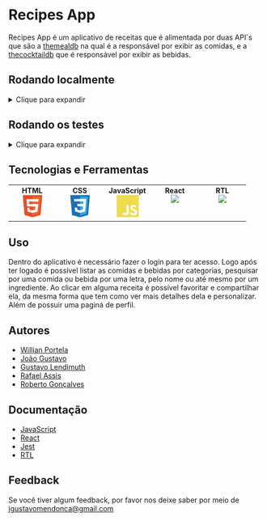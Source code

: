 # Recipes App

Recipes App é um aplicativo de receitas que é alimentada por duas API`s que são a [themealdb](https://www.themealdb.com/api.php) na qual é a responsável por exibir as comidas, e a [thecocktaildb](https://www.thecocktaildb.com/api.php) que é responsável por exibir as bebidas.


## Rodando localmente

<details>
    <summary>Clique para expandir</summary>
<br>

Clone o projeto

```bash
  git clone git@github.com:Joaogustavo789/Recipes-App.git
```

Entre no diretório do projeto

```bash
  cd Recipes-App
```

Instale as dependências

```bash
  npm install
```

Inicie a aplicação

```bash
  npm start
```
</details>

## Rodando os testes

<details>
    <summary>Clique para expandir</summary>
<br>

Para rodar os testes, rode o seguinte comando

```bash
  npm test
```
</details>

## Tecnologias e Ferramentas

<table width="320px" align="center">
  <tbody>
    <tr valign="top">
      <td width="80px" align="center">
        <span><strong>HTML</strong></span><br>
        <img height="45" src="https://raw.githubusercontent.com/devicons/devicon/master/icons/html5/html5-original.svg">
      </td>
      <td width="80px" align="center">
        <span><strong>CSS</strong></span><br>
        <img height="45" src="https://raw.githubusercontent.com/devicons/devicon/master/icons/css3/css3-original.svg">
      </td>
      <td width="80px" align="center">
        <span><strong>JavaScript</strong></span><br>
        <img height="45" src="https://raw.githubusercontent.com/devicons/devicon/master/icons/javascript/javascript-plain.svg">
      </td>
      <td width="80px" align="center">
        <span><strong>React</strong></span><br>
        <img height="45" src="https://cdn.jsdelivr.net/gh/devicons/devicon/icons/react/react-original.svg">
      </td>
      <td width="80px" align="center">
        <span><strong>RTL</strong></span><br>
        <img height="45" src="https://testing-library.com/img/octopus-128x128.png">  
      </td>
    </tr>
  </tbody>
</table>

## Uso

Dentro do aplicativo é necessário fazer o login para ter acesso. Logo após ter logado é possível listar as comidas e bebidas por categorias, pesquisar por uma comida ou bebida por uma letra, pelo nome ou até mesmo por um ingrediente. Ao clicar em alguma receita é possível favoritar e compartilhar ela, da mesma forma que tem como ver mais detalhes dela e personalizar. Além de possuir uma paginá de perfil.

## Autores

- [Willian Portela](https://github.com/will-796)
- [João Gustavo](https://github.com/Joaogustavo789)
- [Gustavo Lendimuth](https://github.com/gustavolendimuth)
- [Rafael Assis](https://github.com/RafaAssis06)
- [Roberto Gonçalves](https://github.com/robertog13)

## Documentação

- [JavaScript](https://developer.mozilla.org/pt-BR/docs/Web/JavaScript)
- [React](https://pt-br.reactjs.org/)
- [Jest](https://jestjs.io/pt-BR/)
- [RTL](https://testing-library.com/)


## Feedback

Se você tiver algum feedback, por favor nos deixe saber por meio de jgustavomendonca@gmail.com
